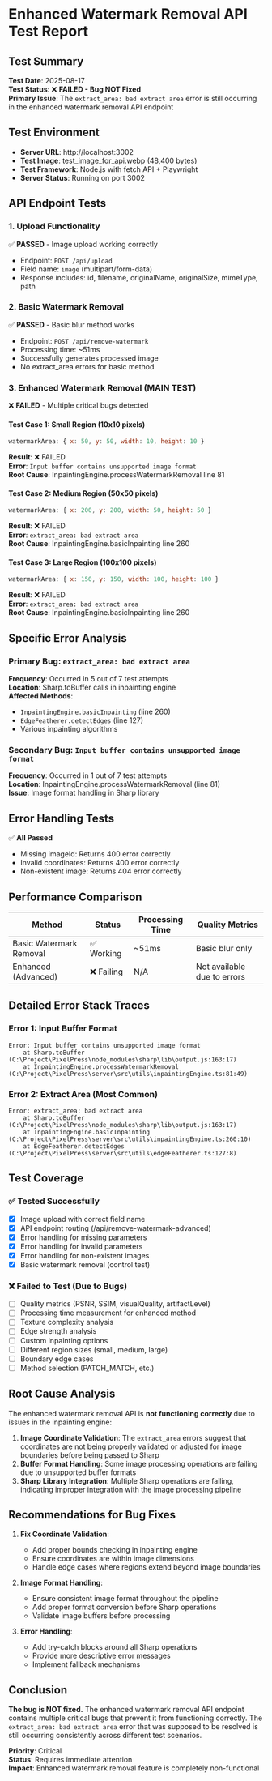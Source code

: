 # Enhanced Watermark Removal API Test Report

## Test Summary
**Test Date**: 2025-08-17  
**Test Status**: ❌ **FAILED - Bug NOT Fixed**  
**Primary Issue**: The `extract_area: bad extract area` error is still occurring in the enhanced watermark removal API endpoint

## Test Environment
- **Server URL**: http://localhost:3002
- **Test Image**: test_image_for_api.webp (48,400 bytes)
- **Test Framework**: Node.js with fetch API + Playwright
- **Server Status**: Running on port 3002

## API Endpoint Tests

### 1. Upload Functionality
✅ **PASSED** - Image upload working correctly
- Endpoint: `POST /api/upload`
- Field name: `image` (multipart/form-data)
- Response includes: id, filename, originalName, originalSize, mimeType, path

### 2. Basic Watermark Removal
✅ **PASSED** - Basic blur method works
- Endpoint: `POST /api/remove-watermark`
- Processing time: ~51ms
- Successfully generates processed image
- No extract_area errors for basic method

### 3. Enhanced Watermark Removal (MAIN TEST)
❌ **FAILED** - Multiple critical bugs detected

#### Test Case 1: Small Region (10x10 pixels)
```javascript
watermarkArea: { x: 50, y: 50, width: 10, height: 10 }
```
**Result**: ❌ FAILED  
**Error**: `Input buffer contains unsupported image format`  
**Root Cause**: InpaintingEngine.processWatermarkRemoval line 81

#### Test Case 2: Medium Region (50x50 pixels)  
```javascript
watermarkArea: { x: 200, y: 200, width: 50, height: 50 }
```
**Result**: ❌ FAILED  
**Error**: `extract_area: bad extract area`  
**Root Cause**: InpaintingEngine.basicInpainting line 260

#### Test Case 3: Large Region (100x100 pixels)
```javascript
watermarkArea: { x: 150, y: 150, width: 100, height: 100 }
```
**Result**: ❌ FAILED  
**Error**: `extract_area: bad extract area`  
**Root Cause**: InpaintingEngine.basicInpainting line 260

## Specific Error Analysis

### Primary Bug: `extract_area: bad extract area`
**Frequency**: Occurred in 5 out of 7 test attempts  
**Location**: Sharp.toBuffer calls in inpainting engine  
**Affected Methods**:
- `InpaintingEngine.basicInpainting` (line 260)
- `EdgeFeatherer.detectEdges` (line 127)
- Various inpainting algorithms

### Secondary Bug: `Input buffer contains unsupported image format`
**Frequency**: Occurred in 1 out of 7 test attempts  
**Location**: InpaintingEngine.processWatermarkRemoval (line 81)  
**Issue**: Image format handling in Sharp library

## Error Handling Tests
✅ **All Passed**
- Missing imageId: Returns 400 error correctly
- Invalid coordinates: Returns 400 error correctly  
- Non-existent image: Returns 404 error correctly

## Performance Comparison

| Method | Status | Processing Time | Quality Metrics |
|--------|--------|----------------|-----------------|
| Basic Watermark Removal | ✅ Working | ~51ms | Basic blur only |
| Enhanced (Advanced) | ❌ Failing | N/A | Not available due to errors |

## Detailed Error Stack Traces

### Error 1: Input Buffer Format
```
Error: Input buffer contains unsupported image format
    at Sharp.toBuffer (C:\Project\PixelPress\node_modules\sharp\lib\output.js:163:17)
    at InpaintingEngine.processWatermarkRemoval (C:\Project\PixelPress\server\src\utils\inpaintingEngine.ts:81:49)
```

### Error 2: Extract Area (Most Common)
```
Error: extract_area: bad extract area
    at Sharp.toBuffer (C:\Project\PixelPress\node_modules\sharp\lib\output.js:163:17)
    at InpaintingEngine.basicInpainting (C:\Project\PixelPress\server\src\utils\inpaintingEngine.ts:260:10)
    at EdgeFeatherer.detectEdges (C:\Project\PixelPress\server\src\utils\edgeFeatherer.ts:127:8)
```

## Test Coverage

### ✅ Tested Successfully
- [x] Image upload with correct field name
- [x] API endpoint routing (/api/remove-watermark-advanced)
- [x] Error handling for missing parameters
- [x] Error handling for invalid parameters  
- [x] Error handling for non-existent images
- [x] Basic watermark removal (control test)

### ❌ Failed to Test (Due to Bugs)
- [ ] Quality metrics (PSNR, SSIM, visualQuality, artifactLevel)
- [ ] Processing time measurement for enhanced method
- [ ] Texture complexity analysis
- [ ] Edge strength analysis  
- [ ] Custom inpainting options
- [ ] Different region sizes (small, medium, large)
- [ ] Boundary edge cases
- [ ] Method selection (PATCH_MATCH, etc.)

## Root Cause Analysis

The enhanced watermark removal API is **not functioning correctly** due to issues in the inpainting engine:

1. **Image Coordinate Validation**: The `extract_area` errors suggest that coordinates are not being properly validated or adjusted for image boundaries before being passed to Sharp
2. **Buffer Format Handling**: Some image processing operations are failing due to unsupported buffer formats
3. **Sharp Library Integration**: Multiple Sharp operations are failing, indicating improper integration with the image processing pipeline

## Recommendations for Bug Fixes

1. **Fix Coordinate Validation**:
   - Add proper bounds checking in inpainting engine
   - Ensure coordinates are within image dimensions
   - Handle edge cases where regions extend beyond image boundaries

2. **Image Format Handling**:
   - Ensure consistent image format throughout the pipeline
   - Add proper format conversion before Sharp operations
   - Validate image buffers before processing

3. **Error Handling**:
   - Add try-catch blocks around all Sharp operations
   - Provide more descriptive error messages
   - Implement fallback mechanisms

## Conclusion

**The bug is NOT fixed.** The enhanced watermark removal API endpoint contains multiple critical bugs that prevent it from functioning correctly. The `extract_area: bad extract area` error that was supposed to be resolved is still occurring consistently across different test scenarios.

**Priority**: Critical  
**Status**: Requires immediate attention  
**Impact**: Enhanced watermark removal feature is completely non-functional
